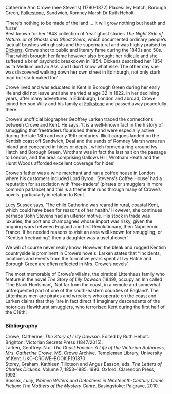Catherine Ann Crowe (née Stevens) (1790-1872)
Places: Ivy Hatch, Borough Green, [Folkestone](/19c/19c-folkestone), Sandwich, Romney Marsh
Dr Ruth Heholt


‘There’s nothing to be made of the land … It will grow nothing but heath and furze’  
Best known for her 1848 collection of ‘real’ ghost stories _The Night Side of Nature: or of Ghosts and Ghost Seers_, which documented ordinary people’s ‘actual’ brushes with ghosts and the supernatural and was highly praised by [Dickens](/dickens), Crowe shot to public and literary fame during the 1840s and 50s. That which brought her fame however also brought her ridicule and she suffered a brief psychotic breakdown in 1854. Dickens described her 1854 as ‘a Medium and an Ass, and I don’t know what else. The other day she was discovered walking down her own street in Edinburgh, not only stark mad but stark naked too’ .

Crowe lived and was educated in Kent in Borough Green during her early life and did not leave until she married at age 32 in 1822. In her declining years, after many adventures in Edinburgh, London and abroad, Crowe joined her son Willy and his family at [Folkstone](/19c/19c-folkestone) and passed away peacefully there. 

Crowe’s unofficial biographer Geoffrey Larken traced the connections between Crowe and Kent. He says, ‘It is a well-known fact in the history of smuggling that freetraders flourished there and were especially active during the late 18th and early 19th centuries. Illicit cargoes landed on the Kentish coast off Sandwich, Deal and the sands of Romney Marsh were run inland and concealed in hides or depts., which formed a ring around Ivy Hatch and Borough Green. Wrotham was in fact the last halt on the passage to London, and the area comprising Gallows Hill, Wrotham Heath and the Hurst Woods afforded excellent coverage for hides’ 

Crowe’s father was a wine merchant and ran a coffee house in London where his customers included Lord Byron.  ‘Stevens’s Coffee House’ had a reputation for association with ‘free-traders’ (pirates or smugglers in more common parlance) and this is a theme that runs through many of Crowe’s novels, particularly in relation to Kent.

Lucy Sussex says, ‘The child Catherine was reared in rural, coastal Kent, which could have been for reasons of her health.’ However, she continues perhaps ‘John Stevens had an ulterior motive. His stock in trade was luxuries, the port and champagnes whose import was risky, given the ongoing wars between England and first Revolutionary, then Napoleonic France. If he needed reasons to visit an area well known for smuggling, or “Kentish freetrading”, then a daughter was a useful cover’. 

We will of course never really know. However, the bleak and rugged Kentish countryside is prominent in Crowe’s novels. Larken states that ‘‘Incidents, locations and events from the formative years spent at Ivy Hatch and Borough Green are often reflected in Mrs. Crowe’s novels’. 

The most memorable of Crowe’s villains, the piratical Littenhaus family who feature in the novel _The Story of Lily Dawson_ (1849), occupy an Inn called ‘The Black Huntsman’, ‘Not far from the coast, in a remote and somewhat unfrequented part of one of the south-eastern counties of England’.  The Littenhaus men are pirates and wreckers who operate on the coast and Larken claims that they ‘are in fact direct if imaginary descendants of the notorious Hawkhurst smugglers, who terrorised Kent during the first half of the C18th’.  

### Bibliography
Crowe, Catherine, _The Story of Lilly Dawson_. Edited by Ruth Heholt. Brighton: Victorian Secrets Press (1847/2015).   
Larken, Geoffrey. N.d. _The Ghost Fancier: A Life of the Victorian Authoress, Mrs. Catherine Crowe._ MS. Crowe Archive. Templeman Library, University of Kent. UKC–CROWE–BOOK.F191870   
Storey, Graham, Kathleen Tillotson and Angus Easson, eds. _The Letters of Charles Dickens_. Volume 7, 1853–1885. 1993. Oxford: Clarendon Press, 1993.   
Sussex, _Lucy, Women Writers and Detectives in Nineteenth-Century Crime Fiction: The Mothers of the Mystery Genre_. Basingstoke: Palgrave, 2010.   
